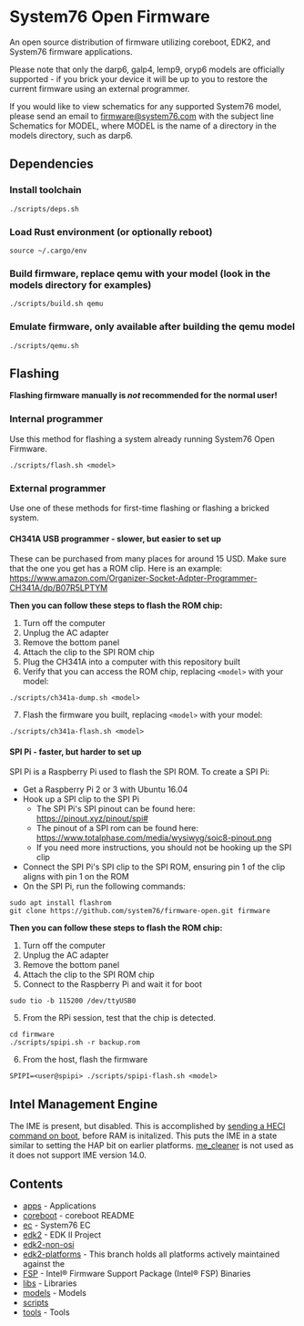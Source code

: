 # System76 Open Firmware

An open source distribution of firmware utilizing coreboot, EDK2, and System76 firmware applications.

Please note that only the darp6, galp4, lemp9, oryp6 models are officially supported - if you brick your device it will be up to you to restore the current firmware using an external programmer.

If you would like to view schematics for any supported System76 model, please send an email to firmware@system76.com with the subject line Schematics for MODEL, where MODEL is the name of a directory in the models directory, such as darp6.

## Dependencies

### Install toolchain
```
./scripts/deps.sh
```

### Load Rust environment (or optionally reboot)
```
source ~/.cargo/env
```

### Build firmware, replace qemu with your model (look in the models directory for examples)
```
./scripts/build.sh qemu
```

### Emulate firmware, only available after building the qemu model
```
./scripts/qemu.sh
```

## Flashing

**Flashing firmware manually is *not* recommended for the normal user!**

### Internal programmer

Use this method for flashing a system already running System76 Open Firmware.

```
./scripts/flash.sh <model>
```

### External programmer

Use one of these methods for first-time flashing or flashing a bricked system.

#### CH341A USB programmer - slower, but easier to set up

These can be purchased from many places for around 15 USD. Make sure that the
one you get has a ROM clip. Here is an example:
https://www.amazon.com/Organizer-Socket-Adpter-Programmer-CH341A/dp/B07R5LPTYM

**Then you can follow these steps to flash the ROM chip:**

1. Turn off the computer
2. Unplug the AC adapter
3. Remove the bottom panel
4. Attach the clip to the SPI ROM chip
5. Plug the CH341A into a computer with this repository built
6. Verify that you can access the ROM chip, replacing `<model>` with your model:
```
./scripts/ch341a-dump.sh <model>
```
7. Flash the firmware you built, replacing `<model>` with your model:
```
./scripts/ch341a-flash.sh <model>
```

#### SPI Pi - faster, but harder to set up

SPI Pi is a Raspberry Pi used to flash the SPI ROM. To create a SPI Pi:

- Get a Raspberry Pi 2 or 3 with Ubuntu 16.04
- Hook up a SPI clip to the SPI Pi
  - The SPI Pi's SPI pinout can be found here: https://pinout.xyz/pinout/spi#
  - The pinout of a SPI rom can be found here: https://www.totalphase.com/media/wysiwyg/soic8-pinout.png
  - If you need more instructions, you should not be hooking up the SPI clip
- Connect the SPI Pi's SPI clip to the SPI ROM, ensuring pin 1 of the clip aligns with pin 1 on the ROM
- On the SPI Pi, run the following commands:

```
sudo apt install flashrom
git clone https://github.com/system76/firmware-open.git firmware
```

**Then you can follow these steps to flash the ROM chip:**

1. Turn off the computer
2. Unplug the AC adapter
3. Remove the bottom panel
4. Attach the clip to the SPI ROM chip
5. Connect to the Raspberry Pi and wait it for boot
```
sudo tio -b 115200 /dev/ttyUSB0
```
5. From the RPi session, test that the chip is detected.
```
cd firmware
./scripts/spipi.sh -r backup.rom
```
6. From the host, flash the firmware
```
SPIPI=<user@spipi> ./scripts/spipi-flash.sh <model>
```

## Intel Management Engine

The IME is present, but disabled. This is accomplished by [sending a HECI
command on boot][heci_disable], before RAM is initalized. This puts the IME in
a state similar to setting the HAP bit on earlier platforms. [me_cleaner] is
not used as it does not support IME version 14.0.

[heci_disable]: https://github.com/system76/coreboot/blob/f3ba5937e778105cb7e75de9a1d4adf54ea825e5/src/soc/intel/cannonlake/me.c#L186
[me_cleaner]:https://github.com/corna/me_cleaner

## Contents

- [apps](./apps) - Applications
- [coreboot](https://github.com/system76/coreboot.git) - coreboot README
- [ec](https://github.com/system76/ec.git) - System76 EC
- [edk2](https://github.com/system76/edk2.git) - EDK II Project
- [edk2-non-osi](https://github.com/tianocore/edk2-non-osi.git)
- [edk2-platforms](https://github.com/system76/edk2-platforms.git) - This branch holds all platforms actively maintained against the
- [FSP](https://github.com/IntelFsp/FSP.git) - Intel® Firmware Support Package (Intel® FSP) Binaries
- [libs](./libs) - Libraries
- [models](./models) - Models
- [scripts](./scripts)
- [tools](./tools) - Tools
